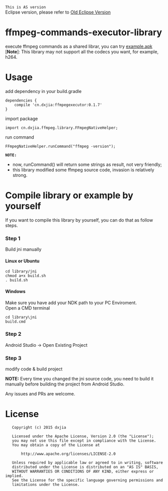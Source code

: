 `This is AS version` <br>
Eclipse version, please refer to [Old Eclipse Version](https://github.com/dxjia/ffmpeg-commands-executor-library/tree/master)
# ffmpeg-commands-executor-library
execute ffmpeg commands as a shared librar, you can try [example.apk](https://github.com/dxjia/ffmpeg-commands-executor-library/releases/download/v0.1.7/example-debug.apk)
<br>[**Note**]: This library may not support all the codecs you want, for example, h264.

# Usage
add dependency in your build.gradle
```
dependencies {
    compile 'cn.dxjia:ffmpegexecutor:0.1.7'
}
```
import package
```
import cn.dxjia.ffmpeg.library.FFmpegNativeHelper;
```
run command
```
FFmpegNativeHelper.runCommand("ffmpeg -version");
```

**`NOTE:`**
- now,  runCommand() will return some strings as result, not very friendly;
- this library modified some ffmpeg source code, invasion is relatively strong.

# Compile library or example by yourself
If you want to compile this library by yourself, you can do that as follow steps.
### Step 1
 Build jni manually
#### Linux or Ubuntu
```
cd library/jni
chmod a+x build.sh
. build.sh
```
#### Windows
Make sure you have add your NDK path to your PC Enviroment.
<br>
Open a CMD terminal
```
cd library\jni
build.cmd
```
### Step 2
Android Studio -> Open Existing Project

### Step 3
modify code & build project

**NOTE:** Every time you changed the jni source code, you need to build it manually before building the project from Android Studio.

Any issues and PRs are welcome.

# License
```
   Copyright (c) 2015 dxjia

   Licensed under the Apache License, Version 2.0 (the "License");
   you may not use this file except in compliance with the License.
   You may obtain a copy of the License at

       http://www.apache.org/licenses/LICENSE-2.0

   Unless required by applicable law or agreed to in writing, software
   distributed under the License is distributed on an "AS IS" BASIS,
   WITHOUT WARRANTIES OR CONDITIONS OF ANY KIND, either express or implied.
   See the License for the specific language governing permissions and
   limitations under the License.
```
